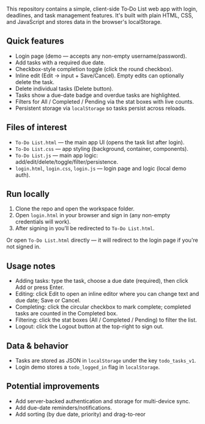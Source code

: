 
This repository contains a simple, client-side To‑Do List web app with login, deadlines, and task management features. It's built with plain HTML, CSS, and JavaScript and stores data in the browser's localStorage.

## Quick features
- Login page (demo — accepts any non-empty username/password).
- Add tasks with a required due date.
- Checkbox-style completion toggle (click the round checkbox).
- Inline edit (Edit → input + Save/Cancel). Empty edits can optionally delete the task.
- Delete individual tasks (Delete button).
- Tasks show a due-date badge and overdue tasks are highlighted.
- Filters for All / Completed / Pending via the stat boxes with live counts.
- Persistent storage via `localStorage` so tasks persist across reloads.

## Files of interest
- `To-Do List.html` — the main app UI (opens the task list after login).
- `To-Do List.css` — app styling (background, container, components).
- `To-Do List.js` — main app logic: add/edit/delete/toggle/filter/persistence.
- `login.html`, `login.css`, `login.js` — login page and logic (local demo auth).

## Run locally
1. Clone the repo and open the workspace folder.
2. Open `login.html` in your browser and sign in (any non-empty credentials will work).
3. After signing in you'll be redirected to `To-Do List.html`.

Or open `To-Do List.html` directly — it will redirect to the login page if you're not signed in.

## Usage notes
- Adding tasks: type the task, choose a due date (required), then click Add or press Enter.
- Editing: click Edit to open an inline editor where you can change text and due date; Save or Cancel.
- Completing: click the circular checkbox to mark complete; completed tasks are counted in the Completed box.
- Filtering: click the stat boxes (All / Completed / Pending) to filter the list.
- Logout: click the Logout button at the top-right to sign out.

## Data & behavior
- Tasks are stored as JSON in `localStorage` under the key `todo_tasks_v1`.
- Login demo stores a `todo_logged_in` flag in `localStorage`.

## Potential improvements
- Add server-backed authentication and storage for multi-device sync.
- Add due-date reminders/notifications.
- Add sorting (by due date, priority) and drag-to-reor


